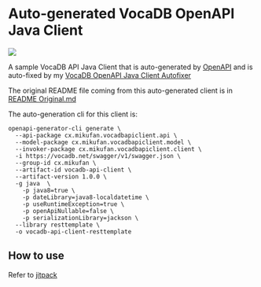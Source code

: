 # Auto-generated VocaDB OpenAPI Java Client

[![](https://jitpack.io/v/CXwudi/autogen-vocadb-openapi-java-client.svg)](https://jitpack.io/#CXwudi/autogen-vocadb-openapi-java-client)

A sample VocaDB API Java Client that is auto-generated by [OpenAPI](https://github.com/OpenAPITools/openapi-generator) and is auto-fixed by my [VocaDB OpenAPI Java Client Autofixer](https://github.com/CXwudi/vocadb-openapi-java-client-autofixer)

The original README file coming from this auto-generated client is in [README Original.md](./README%20Original.md)

The auto-generation cli for this client is:
```
openapi-generator-cli generate \
  --api-package cx.mikufan.vocadbapiclient.api \
  --model-package cx.mikufan.vocadbapiclient.model \
  --invoker-package cx.mikufan.vocadbapiclient.client \
  -i https://vocadb.net/swagger/v1/swagger.json \
  --group-id cx.mikufan \
  --artifact-id vocadb-api-client \
  --artifact-version 1.0.0 \
  -g java  \
    -p java8=true \
    -p dateLibrary=java8-localdatetime \
    -p useRuntimeException=true \
    -p openApiNullable=false \
    -p serializationLibrary=jackson \
  --library resttemplate \
  -o vocadb-api-client-resttemplate
```
## How to use

Refer to [jitpack](https://jitpack.io/#CXwudi/autogen-vocadb-openapi-java-client/1.0.0)
